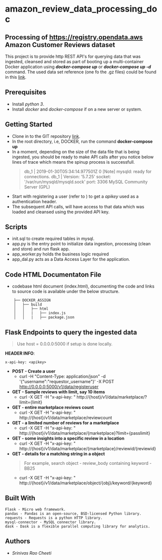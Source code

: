 # amazon_review_data_processing_doc

## Processing of https://registry.opendata.aws Amazon Customer Reviews dataset
This project is to provide http REST API's for querying data that was ingested, cleansed and stored as part 
of booting up a  multi-container Docker application using **_docker-compose up_** or **_docker-compose up -d_** command. 
The used data set reference (one fo the .gz files) could be found in this [link](https://s3.amazonaws.com/amazon-reviews-pds/tsv/index.txt).

## Prerequisites
* Install _python 3_.
* Install _docker_ and _docker-compose_ if on a new server or system.


## Getting Started
* Clone in to the GIT repository [link](http://gitrepo.gom).
* In the root directory, i.e, DOCKER, run the command **docker-compose up**
* In a moment, depending on the size of the data file that is being ingested, you should be ready 
  to make API calls after you notice below lines of trace which means the spinup process is successfull.
    > db_1   | 2019-01-30T05:34:14.977501Z 0 [Note] mysqld: ready for connections.
    > db_1   | Version: '5.7.25'  socket: '/var/run/mysqld/mysqld.sock'  port: 3306  MySQL Community Server (GPL)
* Start with registering a user (refer to ) to get a _apikey_ used as a authentication header.
* The subsequent API calls, will have access to that data which was loaded and cleansed using the provided API key.


## Scripts
* init.sql to create required tables in mysql.
* app.py is the entry point to initialize data ingestion, processing (clean and store) and run flask app.
* app_worker.py holds the business logic required
* app_dal.py acts as a Data Access Layer for the application.

## Code HTML Documentaton File
* codebase html document (index.html), documenting the code and links to source code is available under the below structure.
```
    ├── DOCKER_ASSIGN
    │   ├── build
    │   │   ├── html
    │   │   |   ├── index.js
    │   │   |   ├── package.json
```


## Flask Endpoints to query the ingested data 
 > Use host = 0.0.0.0:5000 if setup is done locally.


**HEADER INFO**:
```
x-api-key: <apikey>
```
* **POST - Create a user**
    * curl  -H "Content-Type: application/json" -d '{"username":"requestor_username"}' -X POST http://0.0.0.0:5000/v1/data/registeruser
* **GET - Sample reviews with limit, say 10 items**
    * curl -X GET -H "x-api-key: <apikey>" http://{host}/v1/data/marketplace/<marketplace>?limit={limit}
* **GET - entire marketplace reviews count**
    * curl -X GET -H "x-api-key: <apikey>" http://{host}/v1/data/marketplace/reviewcount
* **GET - a limited number of reviews for a marketplace**
    * curl -X GET -H "x-api-key: <apikey>" http://{host}/v1/data/marketplace/{marketplace}?limit={passlimit}
* **GET - some insights into a specific review in a location**
    * curl -X GET -H "x-api-key: <apikey>" http://{host}/v1/data/marketplace/{marketplace}/reviewid/{reviewid}
* **GET - details for a matching string in a object**
    > For example, search object - review_body containing keyword - BB25
    * curl -X GET -H "x-api-key: <apikey>" http://{host}/v1/data/marketplace/object/{obj}/keyword/{keyword}
    

## Built With
```
Flask - Micro web framework.
pandas - Pandas is an open-source, BSD-licensed Python library.
requests - Requests is a python HTTP library.
mysql-connector - MySQL connector library.
dask - Dask is a flexible parallel computing library for analytics.

```

## Authors
* _Srinivas Rao Cheeti_
